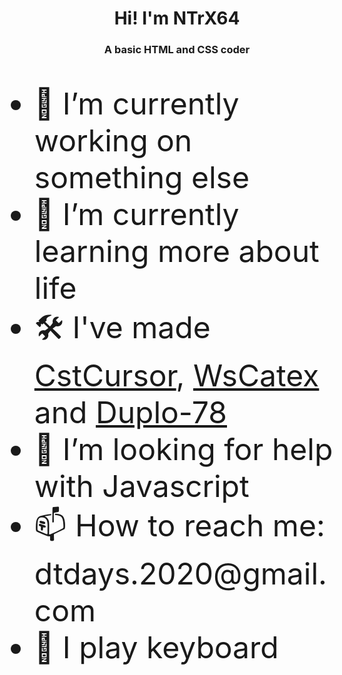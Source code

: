 ### <h1 text align="center">Hi! I'm NTrX64</h1>
<h3 text align="center"> A basic HTML and CSS coder</h3><br>

<p><font size="120px"><ul>
<li> 🔭 I’m currently working on something else</li>
<li> 🌱 I’m currently learning more about life</li>
<li> 🛠️ I've made <a href="https://github.com/ENTIREX64/CstCursor">CstCursor</a>, <a href="https://github.com/ENTIREX64/WsCatex">WsCatex</a> and <a href="https://github.com/ENTIREX64/Duplo-78">Duplo-78</a>
<li> 🤔 I’m looking for help with Javascript</li>
<li> 📫 How to reach me: dtdays.2020@gmail.com</li>
<li> 🎹 I play keyboard</li>
</ul></font></p>
</p>

